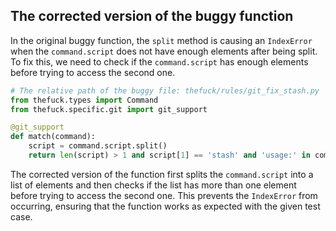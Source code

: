 ## The corrected version of the buggy function

In the original buggy function, the `split` method is causing an `IndexError` when the `command.script` does not have enough elements after being split. To fix this, we need to check if the `command.script` has enough elements before trying to access the second one.

```python
# The relative path of the buggy file: thefuck/rules/git_fix_stash.py
from thefuck.types import Command
from thefuck.specific.git import git_support

@git_support
def match(command):
    script = command.script.split()
    return len(script) > 1 and script[1] == 'stash' and 'usage:' in command.stderr
```

The corrected version of the function first splits the `command.script` into a list of elements and then checks if the list has more than one element before trying to access the second one. This prevents the `IndexError` from occurring, ensuring that the function works as expected with the given test case.